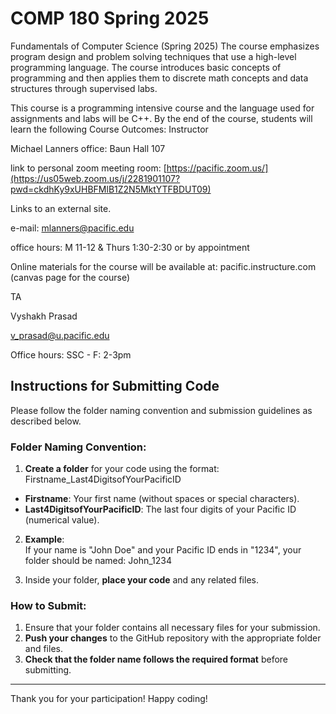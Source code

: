 # COMP 180 Spring 2025
Fundamentals of Computer Science (Spring 2025)
The course emphasizes program design and problem solving techniques that use a high-level programming language. The course introduces basic concepts of programming and then applies them to discrete math concepts and data structures through supervised labs.

This course is a programming intensive course and the language used for assignments and labs will be C++.  By the end of the course, students will learn the following Course Outcomes:
Instructor

Michael Lanners
office: Baun Hall 107

link to personal zoom meeting room: [https://pacific.zoom.us/](https://us05web.zoom.us/j/2281901107?pwd=ckdhKy9xUHBFMlB1Z2N5MktYTFBDUT09)

Links to an external site.

e-mail: mlanners@pacific.edu

office hours: M 11-12 & Thurs 1:30-2:30 or by appointment

Online materials for the course will be available at: pacific.instructure.com (canvas page for the course)

TA

Vyshakh Prasad

v_prasad@u.pacific.edu

Office hours: SSC - F: 2-3pm

 ## Instructions for Submitting Code

Please follow the folder naming convention and submission guidelines as described below.

### Folder Naming Convention:

1. **Create a folder** for your code using the format:
Firstname_Last4DigitsofYourPacificID
- **Firstname**: Your first name (without spaces or special characters).
- **Last4DigitsofYourPacificID**: The last four digits of your Pacific ID (numerical value).

2. **Example**:  
If your name is "John Doe" and your Pacific ID ends in "1234", your folder should be named:
John_1234

3. Inside your folder, **place your code** and any related files.

### How to Submit:

1. Ensure that your folder contains all necessary files for your submission.
2. **Push your changes** to the GitHub repository with the appropriate folder and files.
3. **Check that the folder name follows the required format** before submitting.

---

Thank you for your participation! Happy coding!


